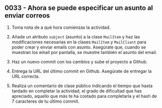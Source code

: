 ## 0033 - Ahora se puede especificar un asunto al enviar correos


1. Toma nota de a qué hora comienzas la actividad.

2. Añade un atributo `subject` (asunto) a la clase `MailItem` y haz las modificaciones necesarias en la clases `MailItem` y `MailClient` para poder crear y enviar emails con asunto. Asegúrate que, cuando se muestran los email por pantalla, se muestre también el asunto del email.

4. Haz un nuevo commit con los cambios y sube el proyecto a Github.

5. Entrega la URL del último commit en Github. Asegúrate de entregar la URL correcta.

6. Realiza un comentario de clase público indicando el tiempo que hasta tardado en completar la actividad, el grado de dificultad que has apreciado, aquello que más te ha costado para completarla y el hash de 7 caracteres de tu último commit.
